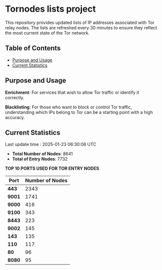 # Tornodes lists project

This repository provides updated lists of IP addresses associated with Tor relay nodes. The lists are refreshed every 30 minutes to ensure they reflect the most current state of the Tor network.

## Table of Contents

- [Purpose and Usage](#purpose-and-usage)
- [Current Statistics](#current-statistics)


## Purpose and Usage

**Enrichment**: For services that wish to allow Tor traffic or identify it correctly.

**Blacklisting**: For those who want to block or control Tor traffic, understanding which IPs belong to Tor can be a starting point with a high accuracy.

## Current Statistics

Last update time : 2025-01-23 06:30:08 UTC

- **Total Number of Nodes**: 8641
- **Total of Entry Nodes**: 7732

**TOP 10 PORTS USED FOR TOR ENTRY NODES**

| **Port** | **Number of Nodes** |
|------|-----------------|
| **443**   | 2343  |
| **9001**   | 1741  |
| **9000**   | 416  |
| **9100**   | 343  |
| **8443**   | 223  |
| **9002**   | 145  |
| **143**   | 135  |
| **110**   | 117  |
| **80**   | 96  |
| **8080**   | 95  |

